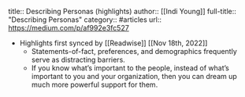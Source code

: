 title:: Describing Personas (highlights)
author:: [[Indi Young]]
full-title:: "Describing Personas"
category:: #articles
url:: https://medium.com/p/af992e3fc527

- Highlights first synced by [[Readwise]] [[Nov 18th, 2022]]
	- Statements-of-fact, preferences, and demographics frequently serve as distracting barriers.
	- If you know what’s important to the people, instead of what’s important to you and your organization, then you can dream up much more powerful support for them.